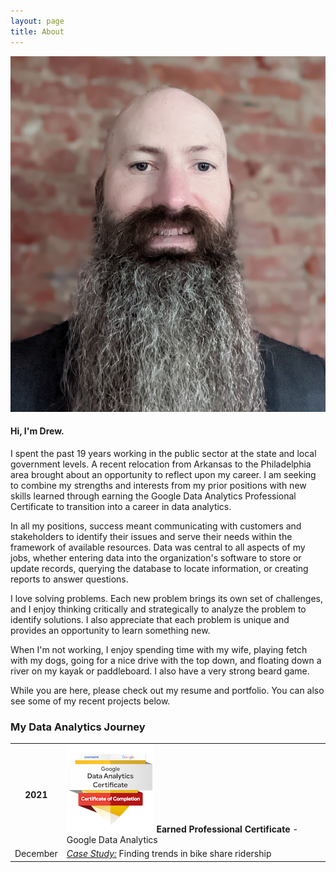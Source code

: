 ```yaml
---
layout: page
title: About
---
```

![](/images/profile.jpg)

#### Hi, I'm Drew.

I spent the past 19 years working in the public sector at the state and local government levels.  A recent relocation from Arkansas to the Philadelphia area brought about an opportunity to reflect upon my career.  I am seeking to combine my strengths and interests from my prior positions with new skills learned through earning the Google Data Analytics Professional Certificate to transition into a career in data analytics.

In all my positions, success meant communicating with customers and stakeholders to identify their issues and serve their needs within the framework of available resources.  Data was central to all aspects of my jobs, whether entering data into the organization's software to store or update records, querying the database to locate information, or creating reports to answer questions. 

I love solving problems.  Each new problem brings its own set of challenges, and I enjoy thinking critically and strategically to analyze the problem to identify solutions.  I also appreciate that each problem is unique and provides an opportunity to learn something new.  

When I'm not working, I enjoy spending time with my wife, playing fetch with my dogs, going for a nice drive with the top down, and floating down a river on my kayak or paddleboard.  I also have a very strong beard game.

While you are here, please check out my resume and portfolio.  You can also see some of my recent projects below.


### My Data Analytics Journey

|		|		|
| :-----: | :----- |
| **2021**  | ![Certificate](/images/professional-certificate.png) **Earned Professional Certificate** - Google Data Analytics |
| December      | [_Case Study:_](https://github.com/drewbrinkley/CaseStudy-CyclisticBikeShare) Finding trends in bike share ridership |

